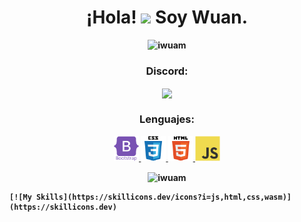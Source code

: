 <h1 align="center">
    ¡Hola!
    <img src="https://user-images.githubusercontent.com/57642291/115981321-b7a44c80-a58a-11eb-8109-79aa8bcf0698.gif"
        width="25px">
    Soy <strong>Wuan<strong />.
</h1>

<p align="center"> <img src="https://komarev.com/ghpvc/?username=iwuam&label=Profile%20views&color=0e75b6&style=flat"
        alt="iwuam" /> </p>

<h3 align="center">
    Discord:
</h3>

<div align="center">
    <a href="https://discord.com/users/809256621413761034">
        <img src="https://lanyard.cnrad.dev/api/809256621413761034" align="center" height="205">
    </a>
</div>

<h3 align="center">Lenguajes:</h3>
<p align="center"> <a href="https://getbootstrap.com" target="_blank"> <img
            src="https://raw.githubusercontent.com/devicons/devicon/master/icons/bootstrap/bootstrap-plain-wordmark.svg"
            alt="bootstrap" width="40" height="40" /> </a> <a href="https://www.w3schools.com/css/" target="_blank">
        <img src="https://raw.githubusercontent.com/devicons/devicon/master/icons/css3/css3-original-wordmark.svg"
            alt="css3" width="40" height="40" /> </a> <a href="https://www.w3.org/html/" target="_blank"> <img
            src="https://raw.githubusercontent.com/devicons/devicon/master/icons/html5/html5-original-wordmark.svg"
            alt="html5" width="40" height="40" /> </a> <a href="https://developer.mozilla.org/en-US/docs/Web/JavaScript"
        target="_blank"> <img
            src="https://raw.githubusercontent.com/devicons/devicon/master/icons/javascript/javascript-original.svg"
            alt="javascript" width="40" height="40" /> </a> </p>

<div align="center"><img align="center"
        src="https://github-readme-stats.vercel.app/api/top-langs?username=iwuam&show_icons=true&locale=en&layout=compact"
        alt="iwuam" /></div>
    
    [![My Skills](https://skillicons.dev/icons?i=js,html,css,wasm)](https://skillicons.dev)


 
